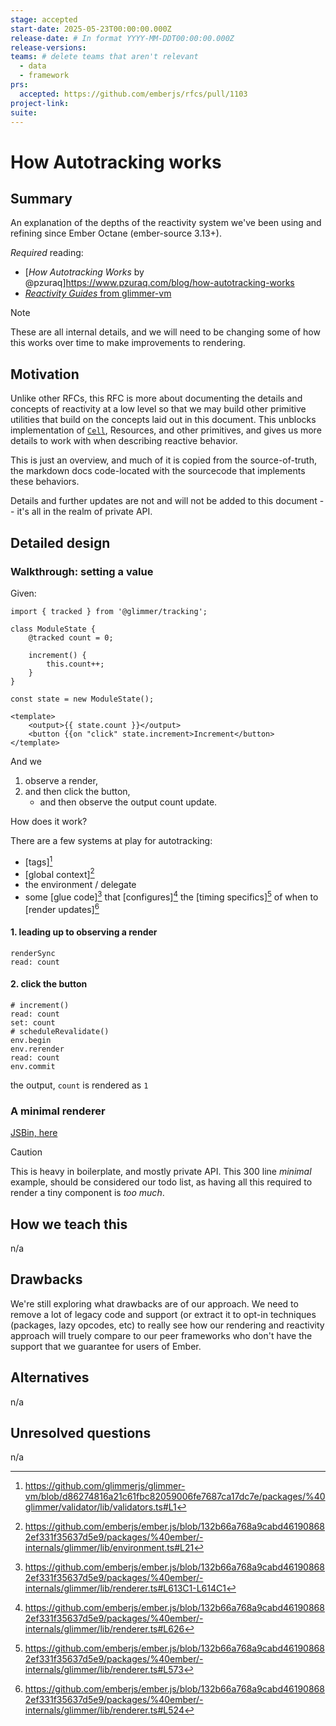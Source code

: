 ```yaml
---
stage: accepted
start-date: 2025-05-23T00:00:00.000Z 
release-date: # In format YYYY-MM-DDT00:00:00.000Z
release-versions:
teams: # delete teams that aren't relevant
  - data
  - framework
prs:
  accepted: https://github.com/emberjs/rfcs/pull/1103 
project-link:
suite: 
---
```


<!--- 
Directions for above: 

stage: Leave as is
start-date: Fill in with today's date, 2032-12-01T00:00:00.000Z
release-date: Leave as is
release-versions: Leave as is
teams: Include only the [team(s)](README.md#relevant-teams) for which this RFC applies
prs:
  accepted: Fill this in with the URL for the Proposal RFC PR
project-link: Leave as is
suite: Leave as is
-->

<!-- Replace "RFC title" with the title of your RFC -->

# How Autotracking works 

## Summary

An explanation of the depths of the reactivity system we've been using and refining since Ember Octane (ember-source 3.13+).

_Required_ reading:
- [_How Autotracking Works_ by @pzuraq]https://www.pzuraq.com/blog/how-autotracking-works
- [_Reactivity Guides_ from glimmer-vm](https://github.com/glimmerjs/glimmer-vm/pull/1690/files#diff-ed98ef50f3453cdad3af6c62d003b3e212e945b5334b507be2ae3a05fbc7b804) 


> [!NOTE]
> These are all internal details, and we will need to be changing some of how this works over time to make improvements to rendering.

## Motivation

Unlike other RFCs, this RFC is more about documenting the details and concepts of reactivity at a low level so that we may build other primitive utilities that build on the concepts laid out in this document. This unblocks implementation of [`Cell`](https://github.com/emberjs/rfcs/pull/1071), Resources, and other primitives, and gives us more details to work with when describing reactive behavior.

This is just an overview, and much of it is copied from the source-of-truth, the markdown docs code-located with the sourcecode that implements these behaviors.

Details and further updates are not and will not be added to this document -- it's all in the realm of private API.

## Detailed design

### Walkthrough: setting a value

Given:
```gjs
import { tracked } from '@glimmer/tracking';

class ModuleState {
    @tracked count = 0;

    increment() {
        this.count++;
    }
}

const state = new ModuleState();

<template>
    <output>{{ state.count }}</output>
    <button {{on "click" state.increment>Increment</button>
</template>
```

And we 
1. observe a render, 
2. and then click the button,
   - and then observe the output count update.

How does it work?

There are a few systems at play for autotracking:
- [tags][^vm-tags]
- [global context][^ember-global-context]
- the environment / delegate
- some [glue code][^ember-renderer] that [configures][^ember-renderer-revalidate] the [timing specifics][^ember-renderer-render-transaction] of when to [render updates][^ember-renderer-render-roots]


[^vm-tags]: https://github.com/glimmerjs/glimmer-vm/blob/d86274816a21c61fbc82059006fe7687ca17dc7e/packages/%40glimmer/validator/lib/validators.ts#L1
[^ember-global-context]: https://github.com/emberjs/ember.js/blob/132b66a768a9cabd461908682ef331f35637d5e9/packages/%40ember/-internals/glimmer/lib/environment.ts#L21
[^ember-renderer]: https://github.com/emberjs/ember.js/blob/132b66a768a9cabd461908682ef331f35637d5e9/packages/%40ember/-internals/glimmer/lib/renderer.ts#L613C1-L614C1
[^ember-renderer-revalidate]: https://github.com/emberjs/ember.js/blob/132b66a768a9cabd461908682ef331f35637d5e9/packages/%40ember/-internals/glimmer/lib/renderer.ts#L626
[^ember-renderer-render-transaction]: https://github.com/emberjs/ember.js/blob/132b66a768a9cabd461908682ef331f35637d5e9/packages/%40ember/-internals/glimmer/lib/renderer.ts#L573
[^ember-renderer-render-roots]: https://github.com/emberjs/ember.js/blob/132b66a768a9cabd461908682ef331f35637d5e9/packages/%40ember/-internals/glimmer/lib/renderer.ts#L524

#### 1. leading up to observing a render

```
renderSync
read: count
```

#### 2. click the button
```
# increment()
read: count
set: count
# scheduleRevalidate()
env.begin
env.rerender
read: count
env.commit
```

the output, `count` is rendered as `1`


### A minimal renderer

[JSBin, here](https://jsbin.com/mobupuh/edit?html,output)

> [!CAUTION]
> This is heavy in boilerplate, and mostly private API. This 300 line *minimal* example, should be considered our todo list, as having all this required to render a tiny component is _too much_.


## How we teach this

n/a

## Drawbacks

We're still exploring what drawbacks are of our approach. We need to remove a lot of legacy code and support (or extract it to opt-in techniques (packages, lazy opcodes, etc) to really see how our rendering and reactivity approach will truely compare to our peer frameworks who don't have the support that we guarantee for users of Ember.

## Alternatives

n/a

## Unresolved questions

n/a
